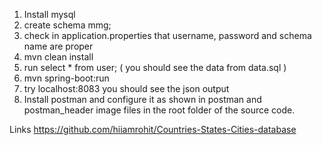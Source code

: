 1) Install mysql
2) create schema mmg;
3) check in application.properties that username, password and schema name are proper
4) mvn clean install
5) run select * from user; ( you should see the data from data.sql )
6) mvn spring-boot:run
7) try localhost:8083 you should see the json output
8) Install postman and configure it as shown in postman and postman_header image files in the root folder of the source code. 


Links
https://github.com/hiiamrohit/Countries-States-Cities-database
